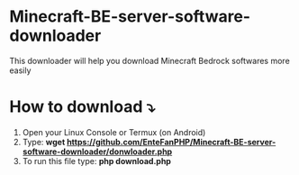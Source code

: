 # Minecraft-BE-server-software-downloader
 This downloader will help you download Minecraft Bedrock softwares more easily

# How to download ⤵️
1. Open your Linux Console or Termux (on Android)
2. Type: __wget https://github.com/EnteFanPHP/Minecraft-BE-server-software-downloader/donwloader.php__
3. To run this file type: **php download.php**
